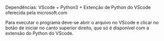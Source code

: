 Dependências: VScode + Python3 + Extenção de Python do VScode oferecida pela microsoft.com

Para executar o programa deve-se abrir o arquivo no VScode e clicar no botão de iniciar no canto superior direito, que só é disponível com a extensão do Python do VScode.

